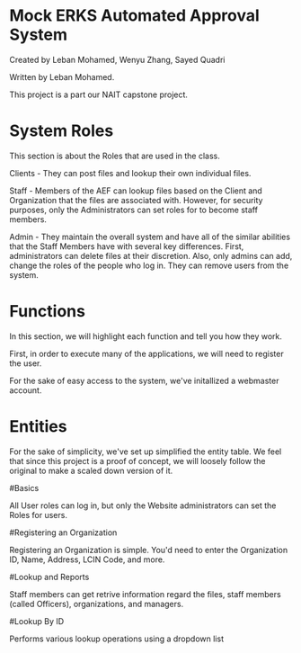 # Mock ERKS Automated Approval System

Created by Leban Mohamed, Wenyu Zhang, Sayed Quadri

Written by Leban Mohamed.

This project is a part our NAIT capstone project.

# System Roles

This section is about the Roles that are used in the class. 

Clients - They can post files and lookup their own individual files.

Staff - Members of the AEF can lookup files based on the Client and Organization that the files are
associated with. However, for security purposes, only the Administrators can set roles for to become staff members.


Admin - They maintain the overall system and have all of the similar abilities that the Staff Members have
with several key differences. First, administrators can delete files at their discretion.
Also, only admins can add, change the roles of the people who log in. They can remove users from the system.

# Functions

In this section, we will highlight each function and tell you how they work.


First, in order to execute many of the applications, we will need to register the user.

For the sake of easy access to the system, we've initallized a webmaster account.

# Entities

For the sake of simplicity, we've set up simplified the entity table. We feel that since this project is
a proof of concept, we will loosely follow the original to make a scaled down version of it.

#Basics

All User roles can log in, but only the Website administrators can set the Roles for users.

#Registering an Organization

Registering an Organization is simple. You'd need to enter the Organization ID, Name, Address, LCIN Code, and more.

#Lookup and Reports

Staff members can get retrive information regard the files, staff members (called Officers), organizations, and managers.
 
#Lookup By ID

Performs various lookup operations using a dropdown list
